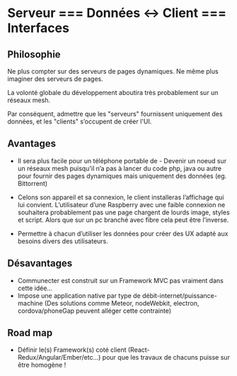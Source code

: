 
Serveur === Données <-> Client === Interfaces
===

## Philosophie

Ne plus compter sur des serveurs de pages dynamiques. Ne même plus imaginer des serveurs de pages.

La volonté globale du développement aboutira très probablement sur un réseaux mesh.

Par conséquent, admettre que les "serveurs" fournissent uniquement des données, et les "clients" s’occupent de créer l'UI.
  
## Avantages

- Il sera plus facile pour un téléphone portable de -	Devenir un noeud sur un réseaux mesh puisqu'il n’a pas à lancer du code php, java ou autre pour fournir des pages dynamiques mais uniquement des données (eg. Bittorrent)

- Celons son appareil et sa connexion, le client installeras l’affichage qui lui convient. L’utilisateur d’une Raspberry avec une faible connexion ne souhaitera probablement pas une page chargent de lourds image, styles et script. Alors que sur un pc branché avec fibre cela peut être l’inverse.

- Permettre à chacun d’utiliser les données pour créer des UX adapté aux besoins divers des utilisateurs.

## Désavantages

-	Communecter est construit sur un Framework MVC pas vraiment dans cette idée…
-	Impose une application native par type de débit-internet/puissance-machine
  (Des solutions comme Meteor, nodeWebkit, electron, cordova/phoneGap peuvent alléger cette contrainte)

## Road map

-	Définir le(s) Framework(s) coté client (React-Redux/Angular/Ember/etc…) pour que les travaux de chacuns puisse sur être homogène !
